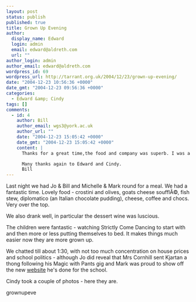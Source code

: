 ```yaml
---
layout: post
status: publish
published: true
title: Grown Up Evening
author:
  display_name: Edward
  login: admin
  email: edward@aldreth.com
  url: ""
author_login: admin
author_email: edward@aldreth.com
wordpress_id: 69
wordpress_url: http://tarrant.org.uk/2004/12/23/grown-up-evening/
date: "2004-12-23 10:56:36 +0000"
date_gmt: "2004-12-23 09:56:36 +0000"
categories:
  - Edward &amp; Cindy
tags: []
comments:
  - id: 4
    author: Bill
    author_email: wgs3@york.ac.uk
    author_url: ""
    date: "2004-12-23 15:05:42 +0000"
    date_gmt: "2004-12-23 15:05:42 +0000"
    content: |
      Thanks for a great time,the food and company was superb. I was a bit disappointed that we didn't get on to house prices though...!

      Many thanks again to Edward and Cindy.
      Bill
---
```


<p>Last night we had Jo & Bill and Michelle & Mark round for a meal.  We had a fantastic time.  Lovely food - crostini and olives, goats cheese souffl&Atilde;&copy;, fish stew, diplomatico (an Italian chocolate pudding), cheese, coffee and chocs.  Very over the top.</p>
<p>We also drank well, in particular the dessert wine was luscious.</p>
<p>The children were fantastic - watching Strictly Come Dancing to start with and then more or less putting themselves to bed.  It makes things much easier now they are more grown up.</p>
<p>We chatted till about 1:30, with not too much concentration on house prices and school politics - although Jo did reveal that Mrs Cornhill sent Kjartan a thong following his Magic with Pants gig and Mark was proud to show off the new <a href ="https://www.scarcroft.york.sch.uk/index.html">website</a> he's done for the school.</p>
<p>Cindy took a couple of photos - here they are.</p>
<p><wpg2>grownupeve</wpg2></p>
